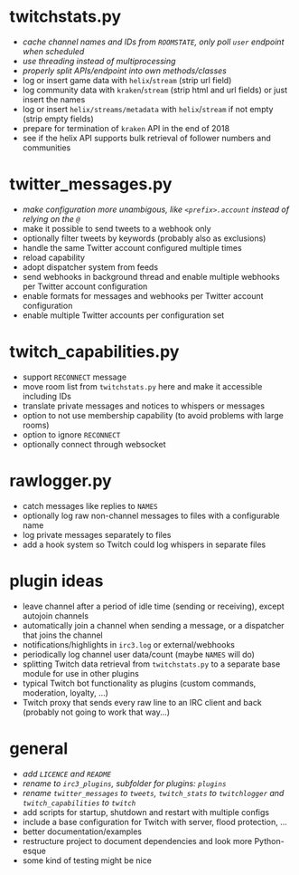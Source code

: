 # twitchstats.py
- *cache channel names and IDs from `ROOMSTATE`, only poll `user` endpoint when scheduled*
- *use threading instead of multiprocessing*
- *properly split APIs/endpoint into own methods/classes*
- log or insert game data with `helix`/`stream` (strip url field)
- log community data with `kraken`/`stream` (strip html and url fields) or just insert the names
- log or insert `helix/streams/metadata` with `helix`/`stream` if not empty (strip empty fields)
- prepare for termination of `kraken` API in the end of 2018
- see if the helix API supports bulk retrieval of follower numbers and communities

# twitter_messages.py
- *make configuration more unambigous, like `<prefix>.account` instead of relying on the `@`*
- make it possible to send tweets to a webhook only
- optionally filter tweets by keywords (probably also as exclusions)
- handle the same Twitter account configured multiple times
- reload capability
- adopt dispatcher system from feeds
- send webhooks in background thread and enable multiple webhooks per Twitter account configuration
- enable formats for messages and webhooks per Twitter account configuration
- enable multiple Twitter accounts per configuration set

# twitch_capabilities.py
- support `RECONNECT` message
- move room list from `twitchstats.py` here and make it accessible including IDs
- translate private messages and notices to whispers or messages  <!-- hint: connection=IrcConnection -->
- option to not use membership capability (to avoid problems with large rooms)
- option to ignore `RECONNECT`
- optionally connect through websocket <!-- hint: connection=IrcConnection -->

# rawlogger.py
- catch messages like replies to `NAMES`
- optionally log raw non-channel messages to files with a configurable name
- log private messages separately to files
- add a hook system so Twitch could log whispers in separate files

# plugin ideas
- leave channel after a period of idle time (sending or receiving), except autojoin channels
- automatically join a channel when sending a message, or a dispatcher that joins the channel
- notifications/highlights in `irc3.log` or external/webhooks
- periodically log channel user data/count (maybe `NAMES` will do)
- splitting Twitch data retrieval from `twitchstats.py` to a separate base module for use in other plugins
- typical Twitch bot functionality as plugins (custom commands, moderation, loyalty, ...)
- Twitch proxy that sends every raw line to an IRC client and back (probably not going to work that way...)

# general
- *add `LICENCE` and `README`*
- *rename to `irc3_plugins`, subfolder for plugins: `plugins`*
- *rename `twitter_messages` to `tweets`, `twitch_stats` to `twitchlogger` and `twitch_capabilities` to `twitch`*
- add scripts for startup, shutdown and restart with multiple configs
- include a base configuration for Twitch with server, flood protection, ...
- better documentation/examples
- restructure project to document dependencies and look more Python-esque
- some kind of testing might be nice
